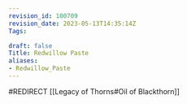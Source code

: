 ```yaml
---
revision_id: 100709
revision_date: 2023-05-13T14:35:14Z
Tags:

draft: false
Title: Redwillow Paste
aliases:
- Redwillow_Paste
---
```

#REDIRECT [[Legacy of Thorns#Oil of Blackthorn]]
